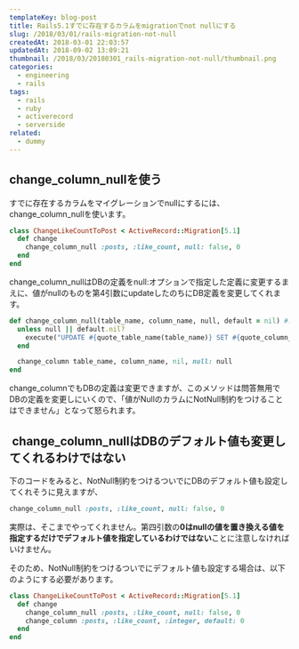 ```yaml
---
templateKey: blog-post
title: Rails5.1すでに存在するカラムをmigrationでnot nullにする
slug: /2018/03/01/rails-migration-not-null
createdAt: 2018-03-01 22:03:57
updatedAt: 2018-09-02 13:09:21
thumbnail: /2018/03/20180301_rails-migration-not-null/thumbnail.png
categories:
  - engineering
  - rails
tags:
  - rails
  - ruby
  - activerecord
  - serverside
related:
  - dummy
---
```


<h2>change_column_nullを使う</h2>

すでに存在するカラムをマイグレーションでnullにするには、change_column_nullを使います。

```ruby
class ChangeLikeCountToPost < ActiveRecord::Migration[5.1]
  def change
    change_column_null :posts, :like_count, null: false, 0
  end
end

```

change_column_nullはDBの定義をnull:オプションで指定した定義に変更するまえに、値がnullのものを第4引数にupdateしたのちにDB定義を変更してくれます。

```ruby
def change_column_null(table_name, column_name, null, default = nil) #:nodoc:
  unless null || default.nil?
    execute("UPDATE #{quote_table_name(table_name)} SET #{quote_column_name(column_name)}=#{quote(default)} WHERE #{quote_column_name(column_name)} IS NULL")
  end

  change_column table_name, column_name, nil, null: null
end

```

<div class="adsense"></div>


change_columnでもDBの定義は変更できますが、このメソッドは問答無用でDBの定義を変更しにいくので、「値がNullのカラムにNotNull制約をつけることはできません」となって怒られます。

<h2> change_column_nullはDBのデフォルト値も変更してくれるわけではない</h2>

下のコードをみると、NotNull制約をつけるついでにDBのデフォルト値も設定してくれそうに見えますが、

```ruby
change_column_null :posts, :like_count, null: false, 0
```

実際は、そこまでやってくれません。第四引数の<strong>0はnullの値を置き換える値を指定するだけでデフォルト値を指定しているわけではない</strong>ことに注意しなければいけません。

そのため、NotNull制約をつけるついでにデフォルト値も設定する場合は、以下のようにする必要があります。

```ruby
class ChangeLikeCountToPost < ActiveRecord::Migration[5.1]
  def change
    change_column_null :posts, :like_count, null: false, 0
    change_column :posts, :like_count, :integer, default: 0
  end
end

```
